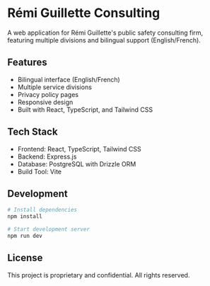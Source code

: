 
# Rémi Guillette Consulting

A web application for Rémi Guillette's public safety consulting firm, featuring multiple divisions and bilingual support (English/French).

## Features

- Bilingual interface (English/French)
- Multiple service divisions
- Privacy policy pages
- Responsive design
- Built with React, TypeScript, and Tailwind CSS

## Tech Stack

- Frontend: React, TypeScript, Tailwind CSS
- Backend: Express.js
- Database: PostgreSQL with Drizzle ORM
- Build Tool: Vite

## Development

```bash
# Install dependencies
npm install

# Start development server
npm run dev
```

## License

This project is proprietary and confidential. All rights reserved.
